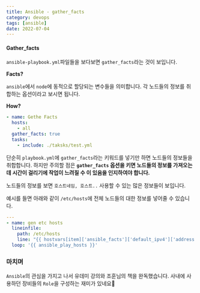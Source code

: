 ```yaml
---
title: Ansible - gather_facts
category: devops
tags: [ansible]
date: 2022-07-04
---
```


#### Gather_facts

`ansible-playbook.yml`파일들을 보다보면 `gather_facts`라는 것이 보입니다.

**Facts?**

`ansible`에서 `node`에 동적으로 할당되는 변수들을 의미합니다. 각 노드들의 정보를 취합하는 옵션이라고 보시면 됩니다.

**How?**

```yaml
- name: Gethe Facts
  hosts:
    - all
  gather_facts: true
  tasks:
    - include: ./taksks/test.yml
```

단순히 `playbook.yml`에 `gather_facts`라는 키워드를 넣기만 하면 노드들의 정보들을 취합합니다. 하지만 주의할 점은 **`gather_facts` 옵션을 키면 노드들의 정보를 가져오는데 시간이 걸리기에 작업이 느려질 수 이 있음을 인지하여야 합니다.**

노드들의 정보를 보면 `호스트네임, 호스트..` 사용할 수 있는 많은 정보들이 보입니다.

예시를 들면 아래와 같이 `/etc/hosts`에 전체 노드들의 대한 정보를 넣어줄 수 있습니다.

```yaml
---
- name: gen etc hosts
  lineinfile:
    path: /etc/hosts
    line: "{{ hostvars[item]['ansible_facts']['default_ipv4']['address'] }} {{ hostvars[item]['ansible_facts']['hostname'] }}"
  loop: '{{ ansible_play_hosts }}'
```

### 마치며

`Ansible`의 관심을 가지고 나서 유데미 강의와 조훈님의 책을 완독했습니다. 사내에 사용하던 장비들의 `Role`을 구성하는 재미가 있네요🙂
